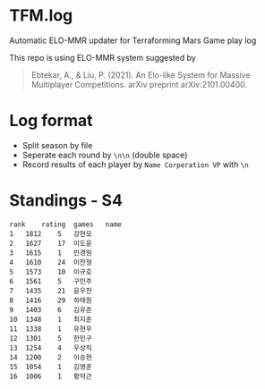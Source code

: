 # TFM.log
Automatic ELO-MMR updater for Terraforming Mars Game play log

This repo is using ELO-MMR system suggested by
> Ebtekar, A., & Liu, P. (2021). An Elo-like System for Massive Multiplayer Competitions. arXiv preprint arXiv:2101.00400.


# Log format
* Split season by file
* Seperate each round by `\n\n` (double space)
* Record results of each player by 
`Name Corperation VP`
with `\n`

# Standings - S4
```csv
rank	rating	games	name
1	1812	5	강현모
2	1627	17	이도윤
3	1615	1	민경원
4	1610	24	이찬형
5	1573	10	이규호
6	1561	5	구민주
7	1435	21	윤우찬
8	1416	29	하태원
9	1403	6	김유준
10	1348	1	최지훈
11	1338	1	유현우
12	1301	5	한민구
13	1254	4	우상직
14	1200	2	이승현
15	1054	1	김영훈
16	1006	1	황덕근
```
